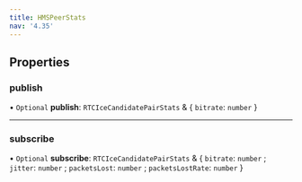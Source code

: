 ```yaml
---
title: HMSPeerStats
nav: '4.35'
---
```


## Properties

### publish

• `Optional` **publish**: `RTCIceCandidatePairStats` & { `bitrate`: `number` }

---

### subscribe

• `Optional` **subscribe**: `RTCIceCandidatePairStats` & { `bitrate`: `number` ; `jitter`: `number` ; `packetsLost`: `number` ; `packetsLostRate`: `number` }
